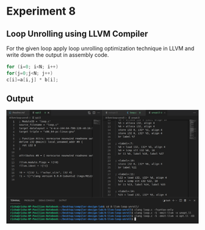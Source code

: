 # Experiment 8

## Loop Unrolling using LLVM Compiler
For the given loop apply loop unrolling optimization technique in LLVM and write
down the output in assembly code.
``` C
for (i=0; i<N; i++)
for(j=0;j<N; j++)
c[i]=a[i,j] * b[i];
```
## Output

![8-output](8-llvm-op-loop-unroll.png)